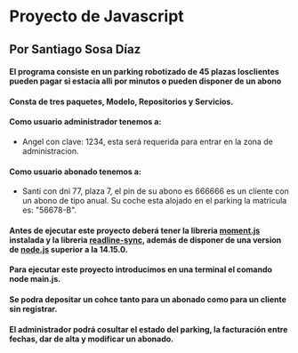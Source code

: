 # Proyecto de Javascript
## Por Santiago Sosa Díaz


#### El programa consiste en un parking robotizado de 45 plazas losclientes pueden pagar si estacia alli por minutos o pueden disponer de un abono 

#### Consta de tres paquetes, Modelo, Repositorios y Servicios.

#### Como usuario administrador tenemos a:
- Angel con clave: 1234, esta será  requerida para entrar en la zona de   administracion.

#### Como usuario abonado tenemos a:
- Santi con dni 77, plaza 7, el pin de su abono es 666666 es un cliente con un abono de tipo anual. Su coche esta alojado en el parking la matricula es: "56678-B".

#### Antes de ejecutar este proyecto deberá tener la libreria [moment.js](https://momentjs.com) instalada y la libreria [readline-sync](https://www.npmjs.com/package/readline-sync), además de disponer de una version de [node.js](https://nodejs.org/es/) superior a la 14.15.0.
#### Para ejecutar este proyecto introducimos en una terminal el comando node main.js.

#### Se podra depositar un cohce tanto para un abonado como para un cliente sin registrar.
#### El administrador podrá cosultar el estado del parking, la facturación entre fechas, dar de alta y modificar un abonado.
